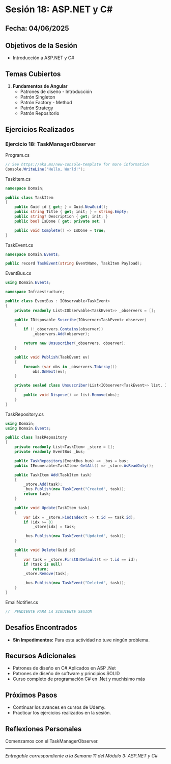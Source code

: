 # Sesión 18: ASP.NET y C#

## Fecha: 04/06/2025

## Objetivos de la Sesión

- Introducción a ASP.NET y C#

## Temas Cubiertos

1. **Fundamentos de Angular**
   - Patrones de diseño - Introducción
   - Patrón Singleton
   - Patrón Factory - Method
   - Patrón Strategy
   - Patrón Repositorio

## Ejercicios Realizados

### Ejercicio 18: TaskManagerObserver

Program.cs
```c#
// See https://aka.ms/new-console-template for more information
Console.WriteLine("Hello, World!");
```

TaskItem.cs
```cs
namespace Domain;

public class TaskItem
{
    public Guid id { get; } = Guid.NewGuid();
    public string Title { get; init; } = string.Empty;
    public string? Description { get; init; }
    public bool IsDone { get; private set; }

    public void Complete() => IsDone = true;
}
```

TaskEvent.cs
```cs
namespace Domain.Events;

public record TaskEvent(string EventName, TaskItem Payload);
```

EventBus.cs
```cs
using Domain.Events;

namespace Infraestructure;

public class EventBus : IObservable<TaskEvent>
{
    private readonly List<IObservable<TaskEvent>> _observers = [];

    public IDisposable Suscribe(IObserver<TaskEvent> observer)
    {
        if (!_observers.Contains(observer))
            _observers.Add(observer);

        return new Unsuscriber(_observers, observer);
    }

    public void Publish(TaskEvent ev)
    {
        foreach (var obs in _observers.ToArray())
            obs.OnNext(ev);
    }

    private sealed class Unsuscriber(List<IObserver<TaskEvent>> list, IObserver<TaskEvent> obs) : IDisposable
    {
        public void Dispose() => list.Remove(obs);
    }
}
```

TaskRepository.cs
```c# 
using Domain;
using Domain.Events;

public class TaskRepository
{
    private readonly List<TaskItem> _store = [];
    private readonly EventBus _bus;

    public TaskRepository(EventBus bus) => _bus = bus;
    public IEnumerable<TaskItem> GetAll() => _store.AsReadOnly();

    public TaskItem Add(TaskItem task)
    {
        _store.Add(task);
        _bus.Publish(new TaskEvent("Created", task));
        return task;
    }

    public void Update(TaskItem task)
    {
        var idx = _store.FindIndex(t => t.id == task.id);
        if (idx >= 0)
            _store[idx] = task;

        _bus.Publish(new TaskEvent("Updated", task));
    }

    public void Delete(Guid id)
    {
        var task = _store.FirstOrDefault(t => t.id == id);
        if (task is null)
            return;
        _store.Remove(task);

        _bus.Publish(new TaskEvent("Deleted", task));
    } 
}
```

EmailNotifier.cs
```c# 
//  PENDIENTE PARA LA SIGUIENTE SESION
```



## Desafíos Encontrados

- **Sin Impedimentos:** Para esta actividad no tuve ningún problema. 

## Recursos Adicionales

- Patrones de diseño en C# Aplicados en ASP .Net
- Patrones de diseño de software y principios SOLID
- Curso completo de programación C# en .Net y muchísimo más

## Próximos Pasos

- Continuar los avances en cursos de Udemy. 
- Practicar los ejercicios realizados en la sesión.

## Reflexiones Personales

Comenzamos con el TaskManagerObserver.

---

*Entregable correspondiente a la Semana 11 del Módulo 3: ASP.NET y C#*